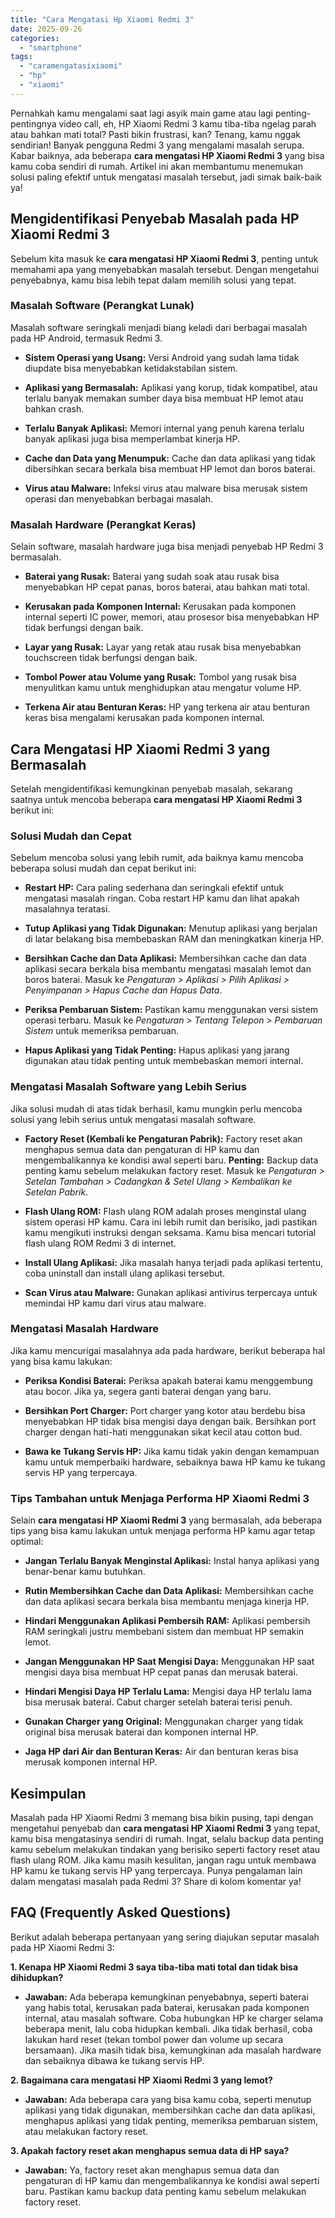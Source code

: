 ```yaml
---
title: "Cara Mengatasi Hp Xiaomi Redmi 3"
date: 2025-09-26
categories: 
  - "smartphone"
tags: 
  - "caramengatasixiaomi"
  - "hp"
  - "xiaomi"
---
```


Pernahkah kamu mengalami saat lagi asyik main game atau lagi penting-pentingnya video call, eh, HP Xiaomi Redmi 3 kamu tiba-tiba ngelag parah atau bahkan mati total? Pasti bikin frustrasi, kan? Tenang, kamu nggak sendirian! Banyak pengguna Redmi 3 yang mengalami masalah serupa. Kabar baiknya, ada beberapa **cara mengatasi HP Xiaomi Redmi 3** yang bisa kamu coba sendiri di rumah. Artikel ini akan membantumu menemukan solusi paling efektif untuk mengatasi masalah tersebut, jadi simak baik-baik ya!

## Mengidentifikasi Penyebab Masalah pada HP Xiaomi Redmi 3

Sebelum kita masuk ke **cara mengatasi HP Xiaomi Redmi 3**, penting untuk memahami apa yang menyebabkan masalah tersebut. Dengan mengetahui penyebabnya, kamu bisa lebih tepat dalam memilih solusi yang tepat.

### Masalah Software (Perangkat Lunak)

Masalah software seringkali menjadi biang keladi dari berbagai masalah pada HP Android, termasuk Redmi 3.

- **Sistem Operasi yang Usang:** Versi Android yang sudah lama tidak diupdate bisa menyebabkan ketidakstabilan sistem.
    
- **Aplikasi yang Bermasalah:** Aplikasi yang korup, tidak kompatibel, atau terlalu banyak memakan sumber daya bisa membuat HP lemot atau bahkan crash.
    
- **Terlalu Banyak Aplikasi:** Memori internal yang penuh karena terlalu banyak aplikasi juga bisa memperlambat kinerja HP.
    
- **Cache dan Data yang Menumpuk:** Cache dan data aplikasi yang tidak dibersihkan secara berkala bisa membuat HP lemot dan boros baterai.
    
- **Virus atau Malware:** Infeksi virus atau malware bisa merusak sistem operasi dan menyebabkan berbagai masalah.
    

### Masalah Hardware (Perangkat Keras)

Selain software, masalah hardware juga bisa menjadi penyebab HP Redmi 3 bermasalah.

- **Baterai yang Rusak:** Baterai yang sudah soak atau rusak bisa menyebabkan HP cepat panas, boros baterai, atau bahkan mati total.
    
- **Kerusakan pada Komponen Internal:** Kerusakan pada komponen internal seperti IC power, memori, atau prosesor bisa menyebabkan HP tidak berfungsi dengan baik.
    
- **Layar yang Rusak:** Layar yang retak atau rusak bisa menyebabkan touchscreen tidak berfungsi dengan baik.
    
- **Tombol Power atau Volume yang Rusak:** Tombol yang rusak bisa menyulitkan kamu untuk menghidupkan atau mengatur volume HP.
    
- **Terkena Air atau Benturan Keras:** HP yang terkena air atau benturan keras bisa mengalami kerusakan pada komponen internal.
    

## Cara Mengatasi HP Xiaomi Redmi 3 yang Bermasalah

Setelah mengidentifikasi kemungkinan penyebab masalah, sekarang saatnya untuk mencoba beberapa **cara mengatasi HP Xiaomi Redmi 3** berikut ini:

### Solusi Mudah dan Cepat

Sebelum mencoba solusi yang lebih rumit, ada baiknya kamu mencoba beberapa solusi mudah dan cepat berikut ini:

- **Restart HP:** Cara paling sederhana dan seringkali efektif untuk mengatasi masalah ringan. Coba restart HP kamu dan lihat apakah masalahnya teratasi.
    
- **Tutup Aplikasi yang Tidak Digunakan:** Menutup aplikasi yang berjalan di latar belakang bisa membebaskan RAM dan meningkatkan kinerja HP.
    
- **Bersihkan Cache dan Data Aplikasi:** Membersihkan cache dan data aplikasi secara berkala bisa membantu mengatasi masalah lemot dan boros baterai. Masuk ke _Pengaturan > Aplikasi > Pilih Aplikasi > Penyimpanan > Hapus Cache dan Hapus Data_.
    
- **Periksa Pembaruan Sistem:** Pastikan kamu menggunakan versi sistem operasi terbaru. Masuk ke _Pengaturan > Tentang Telepon > Pembaruan Sistem_ untuk memeriksa pembaruan.
    
- **Hapus Aplikasi yang Tidak Penting:** Hapus aplikasi yang jarang digunakan atau tidak penting untuk membebaskan memori internal.
    

### Mengatasi Masalah Software yang Lebih Serius

Jika solusi mudah di atas tidak berhasil, kamu mungkin perlu mencoba solusi yang lebih serius untuk mengatasi masalah software.

- **Factory Reset (Kembali ke Pengaturan Pabrik):** Factory reset akan menghapus semua data dan pengaturan di HP kamu dan mengembalikannya ke kondisi awal seperti baru. **Penting:** Backup data penting kamu sebelum melakukan factory reset. Masuk ke _Pengaturan > Setelan Tambahan > Cadangkan & Setel Ulang > Kembalikan ke Setelan Pabrik_.
    
- **Flash Ulang ROM:** Flash ulang ROM adalah proses menginstal ulang sistem operasi HP kamu. Cara ini lebih rumit dan berisiko, jadi pastikan kamu mengikuti instruksi dengan seksama. Kamu bisa mencari tutorial flash ulang ROM Redmi 3 di internet.
    
- **Install Ulang Aplikasi:** Jika masalah hanya terjadi pada aplikasi tertentu, coba uninstall dan install ulang aplikasi tersebut.
    
- **Scan Virus atau Malware:** Gunakan aplikasi antivirus terpercaya untuk memindai HP kamu dari virus atau malware.
    

### Mengatasi Masalah Hardware

Jika kamu mencurigai masalahnya ada pada hardware, berikut beberapa hal yang bisa kamu lakukan:

- **Periksa Kondisi Baterai:** Periksa apakah baterai kamu menggembung atau bocor. Jika ya, segera ganti baterai dengan yang baru.
    
- **Bersihkan Port Charger:** Port charger yang kotor atau berdebu bisa menyebabkan HP tidak bisa mengisi daya dengan baik. Bersihkan port charger dengan hati-hati menggunakan sikat kecil atau cotton bud.
    
- **Bawa ke Tukang Servis HP:** Jika kamu tidak yakin dengan kemampuan kamu untuk memperbaiki hardware, sebaiknya bawa HP kamu ke tukang servis HP yang terpercaya.
    

### Tips Tambahan untuk Menjaga Performa HP Xiaomi Redmi 3

Selain **cara mengatasi HP Xiaomi Redmi 3** yang bermasalah, ada beberapa tips yang bisa kamu lakukan untuk menjaga performa HP kamu agar tetap optimal:

- **Jangan Terlalu Banyak Menginstal Aplikasi:** Instal hanya aplikasi yang benar-benar kamu butuhkan.
    
- **Rutin Membersihkan Cache dan Data Aplikasi:** Membersihkan cache dan data aplikasi secara berkala bisa membantu menjaga kinerja HP.
    
- **Hindari Menggunakan Aplikasi Pembersih RAM:** Aplikasi pembersih RAM seringkali justru membebani sistem dan membuat HP semakin lemot.
    
- **Jangan Menggunakan HP Saat Mengisi Daya:** Menggunakan HP saat mengisi daya bisa membuat HP cepat panas dan merusak baterai.
    
- **Hindari Mengisi Daya HP Terlalu Lama:** Mengisi daya HP terlalu lama bisa merusak baterai. Cabut charger setelah baterai terisi penuh.
    
- **Gunakan Charger yang Original:** Menggunakan charger yang tidak original bisa merusak baterai dan komponen internal HP.
    
- **Jaga HP dari Air dan Benturan Keras:** Air dan benturan keras bisa merusak komponen internal HP.
    

## Kesimpulan

Masalah pada HP Xiaomi Redmi 3 memang bisa bikin pusing, tapi dengan mengetahui penyebab dan **cara mengatasi HP Xiaomi Redmi 3** yang tepat, kamu bisa mengatasinya sendiri di rumah. Ingat, selalu backup data penting kamu sebelum melakukan tindakan yang berisiko seperti factory reset atau flash ulang ROM. Jika kamu masih kesulitan, jangan ragu untuk membawa HP kamu ke tukang servis HP yang terpercaya. Punya pengalaman lain dalam mengatasi masalah pada Redmi 3? Share di kolom komentar ya!

## FAQ (Frequently Asked Questions)

Berikut adalah beberapa pertanyaan yang sering diajukan seputar masalah pada HP Xiaomi Redmi 3:

**1\. Kenapa HP Xiaomi Redmi 3 saya tiba-tiba mati total dan tidak bisa dihidupkan?**

- **Jawaban:** Ada beberapa kemungkinan penyebabnya, seperti baterai yang habis total, kerusakan pada baterai, kerusakan pada komponen internal, atau masalah software. Coba hubungkan HP ke charger selama beberapa menit, lalu coba hidupkan kembali. Jika tidak berhasil, coba lakukan hard reset (tekan tombol power dan volume up secara bersamaan). Jika masih tidak bisa, kemungkinan ada masalah hardware dan sebaiknya dibawa ke tukang servis HP.

**2\. Bagaimana cara mengatasi HP Xiaomi Redmi 3 yang lemot?**

- **Jawaban:** Ada beberapa cara yang bisa kamu coba, seperti menutup aplikasi yang tidak digunakan, membersihkan cache dan data aplikasi, menghapus aplikasi yang tidak penting, memeriksa pembaruan sistem, atau melakukan factory reset.

**3\. Apakah factory reset akan menghapus semua data di HP saya?**

- **Jawaban:** Ya, factory reset akan menghapus semua data dan pengaturan di HP kamu dan mengembalikannya ke kondisi awal seperti baru. Pastikan kamu backup data penting kamu sebelum melakukan factory reset.
